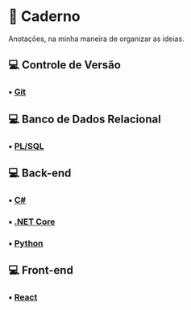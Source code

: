 # :notebook: Caderno

Anotações, na minha maneira de organizar as ideias.

## :computer: Controle de Versão

### :black_small_square: [Git](git/)

## :computer: Banco de Dados Relacional

### :black_small_square: [PL/SQL](plsql/)

## :computer: Back-end

### :black_small_square: [C#](csharp/)

### :black_small_square: [.NET Core](dotnet/)

### :black_small_square: [Python](python/)

## :computer: Front-end

### :black_small_square: [React](react/)
